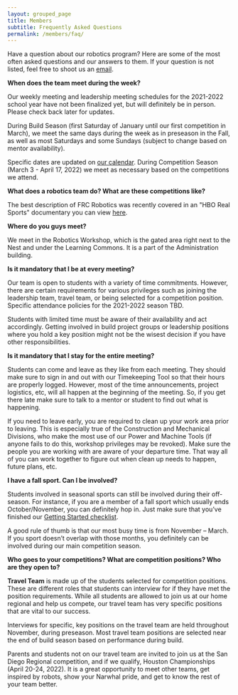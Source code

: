 ```yaml
---
layout: grouped_page
title: Members
subtitle: Frequently Asked Questions
permalink: /members/faq/
---
```


Have a question about our robotics program? Here are some of the most often asked questions and our answers to them. If your question is not listed, feel free to shoot us an [email](/contact/).

**When does the team meet during the week?**

Our weekly meeting and leadership meeting schedules for the 2021-2022 school year have not been finalized yet, but will definitely be in person. Please check back later for updates. 

During Build Season (first Saturday of January until our first competition in March), we meet the same days during the week as in preseason in the Fall, as well as most Saturdays and some Sundays (subject to change based on mentor availability). 

Specific dates are updated on [our calendar](/members/calendar/). During Competition Season (March 3 - April 17, 2022) we meet as necessary based on the competitions we attend. 

<!-- 
Starting Fall 2019, our team meets Monday, Thursday, and Friday from 3:00 pm - 6:00 pm every week. Our first meeting of the 2019-2020 season will be Intro Day on September 13th. The week of September 16th - 20th, however, we will be meeting every day Monday - Friday to give new members a more extensive introduction to the team and what we do. You can look at [our calendar](/members/calendar/) for details.

During Competition Season (February 26 - April 20), we meet as necessary based upon which Competitions we attend. The Travel Team will compete at 2 Regional Competitions (specific events TBD) for the 2020 Competition season. If we are successful at our Regional competitions and we earn a slot, we will also travel to Houston Texas for the [FRC World Championships](https://www.firstchampionship.org/welcome). 
-->

**What does a robotics team do? What are these competitions like?**

The best description of FRC Robotics was recently covered in an "HBO Real Sports" documentary you can view [here](https://www.youtube.com/watch?v=18OCZz8yKtU).

**Where do you guys meet?**

We meet in the Robotics Workshop, which is the gated area right next to the Nest and under the Learning Commons. It is a part of the Administration building.

**Is it mandatory that I be at every meeting?**

Our team is open to students with a variety of time commitments. However, there are certain requirements for various privileges such as joining the leadership team, travel team, or being selected for a competition position. Specific attendance policies for the 2021-2022 season TBD. 

Students with limited time must be aware of their availability and act accordingly. Getting involved in build project groups or leadership positions where you hold a key position might not be the wisest decision if you have other responsibilities. 

**Is it mandatory that I stay for the entire meeting?**

Students can come and leave as they like from each meeting. They should make sure to sign in and out with our Timekeeping Tool so that their hours are properly logged. However, most of the time announcements, project logistics, etc, will all happen at the beginning of the meeting. So, if you get there late make sure to talk to a mentor or student to find out what is happening.

If you need to leave early, you are required to clean up your work area prior to leaving.  This is especially true of the Construction and Mechanical Divisions, who make the most use of our Power and Machine Tools (if anyone fails to do this, workshop privileges may be revoked).  Make sure the people you are working with are aware of your departure time. That way all of you can work together to figure out when clean up needs to happen, future plans, etc.

**I have a fall sport. Can I be involved?**

Students involved in seasonal sports can still be involved during their off-season. For instance, if you are a member of a fall sport which usually ends October/November, you can definitely hop in. Just make sure that you’ve finished our [Getting Started checklist](/members/).

A good rule of thumb is that our most busy time is from November – March. If you sport doesn’t overlap with those months, you definitely can be involved during our main competition season.

<!--
**I have a sport during competition season. Can I get involved during Fall/Spring?**

If you really can’t be a part of the team during the main competition season, you are still welcome to join us during our off-season. We usually have build projects going and different workshops that can teach you valuable information about all sorts of mechanical, electrical, programming, or construction-related skills.
-->

**Who goes to your competitions? What are competition positions? Who are they open to?**

**Travel Team** is made up of the students selected for competition positions. These are different roles that students can interview for if they have met the position requirements. While all students are allowed to join us at our home regional and help us compete, our travel team has very specific positions that are vital to our success.

Interviews for specific, key positions on the travel team are held throughout November, during preseason.  Most travel team positions are selected near the end of build season based on performance during build.

Parents and students not on our travel team are invited to join us at the San  Diego Regional competition, and if we qualify, Houston Championships (April 20-24, 2022). It is a great opportunity to meet other teams, get inspired by robots, show your Narwhal pride, and get to know the rest of your team better.
